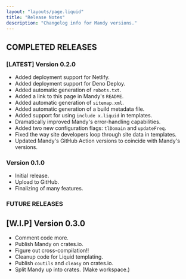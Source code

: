 ```yaml
---
layout: "layouts/page.liquid"
title: "Release Notes"
description: "Changelog info for Mandy versions."
---
```


## COMPLETED RELEASES

### [LATEST] Version 0.2.0

- Added deployment support for Netlify.
- Added deployment support for Deno Deploy.
- Added automatic generation of `robots.txt`.
- Added a link to this page in Mandy's `README`.
- Added automatic generation of `sitemap.xml`.
- Added automatic generation of a build metadata file.
- Added support for using `include x.liquid` in templates.
- Dramatically improved Mandy's error-handling capabilities.
- Added two new configuration flags: `tlDomain` and `updateFreq`.
- Fixed the way site developers loop through site data in templates.
- Updated Mandy's GitHub Action versions to coincide with Mandy's versions.

### Version 0.1.0

- Initial release.
- Upload to GitHub.
- Finalizing of many features.

### FUTURE RELEASES

## [W.I.P] Version 0.3.0

- Comment code more.
- Publish Mandy on crates.io.
- Figure out cross-compilation!!
- Cleanup code for Liquid templating.
- Publish `coutils` and `cleasy` on crates.io.
- Split Mandy up into crates. (Make workspace.)